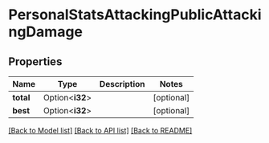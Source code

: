 # PersonalStatsAttackingPublicAttackingDamage

## Properties

Name | Type | Description | Notes
------------ | ------------- | ------------- | -------------
**total** | Option<**i32**> |  | [optional]
**best** | Option<**i32**> |  | [optional]

[[Back to Model list]](../README.md#documentation-for-models) [[Back to API list]](../README.md#documentation-for-api-endpoints) [[Back to README]](../README.md)


